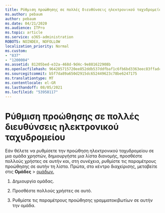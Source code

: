 ```yaml
---
title: Ρύθμιση προώθησης σε πολλές διευθύνσεις ηλεκτρονικού ταχυδρομείου
ms.author: pebaum
author: pebaum
ms.date: 04/21/2020
ms.audience: ITPro
ms.topic: article
ms.service: o365-administration
ROBOTS: NOINDEX, NOFOLLOW
localization_priority: Normal
ms.custom:
- "837"
- "1200004"
ms.assetid: 81205bed-e32a-468d-9d4c-9e881622908b
ms.openlocfilehash: 964285715720ee852ddb537ddfbaf1c6fb6bd3363eec83ffadc881b741035cad
ms.sourcegitcommit: b5f7da89a650d2915dc652449623c78be6247175
ms.translationtype: MT
ms.contentlocale: el-GR
ms.lasthandoff: 08/05/2021
ms.locfileid: "53958117"
---
```

# <a name="setting-up-forwarding-to-multiple-email-addresses"></a>Ρύθμιση προώθησης σε πολλές διευθύνσεις ηλεκτρονικού ταχυδρομείου

Εάν θέλετε να ρυθμίσετε την προώθηση ηλεκτρονικού ταχυδρομείου σε μια ομάδα χρηστών, δημιουργήστε μια λίστα διανομής, προσθέστε πολλούς χρήστες σε αυτήν και, στη συνέχεια, ρυθμίστε τις παραμέτρους προώθησης σε αυτήν τη λίστα. Πρώτα, στο κέντρο διαχείρισης, μεταβείτε στις **Ομάδες**  >  [ομάδων.](https://portal.office.com/adminportal/home#/groups)
  
1. Δημιουργία ομάδας.

2. Προσθέστε πολλούς χρήστες σε αυτό.

3. Ρυθμίστε τις παραμέτρους προώθησης γραμματοκιβωτίων σε αυτήν την ομάδα.
